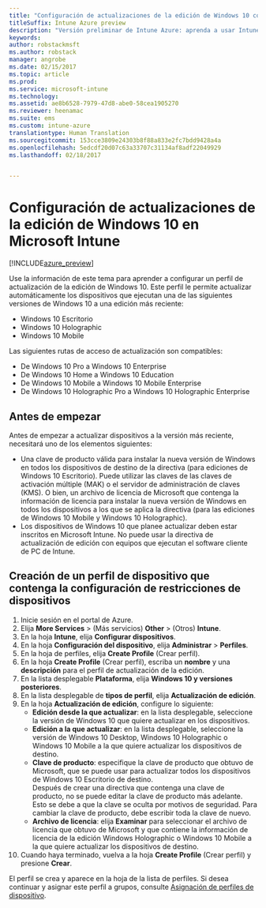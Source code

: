 ```yaml
---
title: "Configuración de actualizaciones de la edición de Windows 10 con Intune"
titleSuffix: Intune Azure preview
description: "Versión preliminar de Intune Azure: aprenda a usar Intune para actualizar los dispositivos Windows 10 que administra."
keywords: 
author: robstackmsft
ms.author: robstack
manager: angrobe
ms.date: 02/15/2017
ms.topic: article
ms.prod: 
ms.service: microsoft-intune
ms.technology: 
ms.assetid: ae8b6528-7979-47d8-abe0-58cea1905270
ms.reviewer: heenamac
ms.suite: ems
ms.custom: intune-azure
translationtype: Human Translation
ms.sourcegitcommit: 153cce3809e24303b8f88a833e2fc7bdd9428a4a
ms.openlocfilehash: 5edcdf20d07c63a33707c31134af8adf22049929
ms.lasthandoff: 02/18/2017


---
```


# <a name="how-to-configure-windows-10-edition-upgrades-in-microsoft-intune"></a>Configuración de actualizaciones de la edición de Windows 10 en Microsoft Intune

[!INCLUDE[azure_preview](../includes/azure_preview.md)]

Use la información de este tema para aprender a configurar un perfil de actualización de la edición de Windows 10. Este perfil le permite actualizar automáticamente los dispositivos que ejecutan una de las siguientes versiones de Windows 10 a una edición más reciente:

- Windows 10 Escritorio
- Windows 10 Holographic
- Windows 10 Mobile

Las siguientes rutas de acceso de actualización son compatibles:

- De Windows 10 Pro a Windows 10 Enterprise
- De Windows 10 Home a Windows 10 Education
- De Windows 10 Mobile a Windows 10 Mobile Enterprise
- De Windows 10 Holographic Pro a Windows 10 Holographic Enterprise

## <a name="before-you-start"></a>Antes de empezar
Antes de empezar a actualizar dispositivos a la versión más reciente, necesitará uno de los elementos siguientes:

- Una clave de producto válida para instalar la nueva versión de Windows en todos los dispositivos de destino de la directiva (para ediciones de Windows 10 Escritorio). Puede utilizar las claves de las claves de activación múltiple (MAK) o el servidor de administración de claves (KMS). O bien, un archivo de licencia de Microsoft que contenga la información de licencia para instalar la nueva versión de Windows en todos los dispositivos a los que se aplica la directiva (para las ediciones de Windows 10 Mobile y Windows 10 Holographic).
- Los dispositivos de Windows 10 que planee actualizar deben estar inscritos en Microsoft Intune. No puede usar la directiva de actualización de edición con equipos que ejecutan el software cliente de PC de Intune.

## <a name="create-a-device-profile-containing-device-restriction-settings"></a>Creación de un perfil de dispositivo que contenga la configuración de restricciones de dispositivos

1. Inicie sesión en el portal de Azure.
2. Elija **More Services** >  (Más servicios) **Other** >  (Otros) **Intune**.
3. En la hoja **Intune**, elija **Configurar dispositivos**.
2. En la hoja **Configuración del dispositivo**, elija **Administrar** > **Perfiles**.
3. En la hoja de perfiles, elija **Create Profile** (Crear perfil).
4. En la hoja **Create Profile** (Crear perfil), escriba un **nombre** y una **descripción** para el perfil de actualización de la edición.
5. En la lista desplegable **Plataforma**, elija **Windows 10 y versiones posteriores**.
6. En la lista desplegable de **tipos de perfil**, elija **Actualización de edición**.
7. En la hoja **Actualización de edición**, configure lo siguiente:
    - **Edición desde la que actualizar**: en la lista desplegable, seleccione la versión de Windows 10 que quiere actualizar en los dispositivos.
    - **Edición a la que actualizar**: en la lista desplegable, seleccione la versión de Windows 10 Desktop, Windows 10 Holographic o Windows 10 Mobile a la que quiere actualizar los dispositivos de destino.
    - **Clave de producto**: especifique la clave de producto que obtuvo de Microsoft, que se puede usar para actualizar todos los dispositivos de Windows 10 Escritorio de destino.<br>Después de crear una directiva que contenga una clave de producto, no se puede editar la clave de producto más adelante. Esto se debe a que la clave se oculta por motivos de seguridad. Para cambiar la clave de producto, debe escribir toda la clave de nuevo.
    - **Archivo de licencia**: elija **Examinar** para seleccionar el archivo de licencia que obtuvo de Microsoft y que contiene la información de licencia de la edición Windows Holographic o Windows 10 Mobile a la que quiere actualizar los dispositivos de destino.
8. Cuando haya terminado, vuelva a la hoja **Create Profile** (Crear perfil) y presione **Crear**.

El perfil se crea y aparece en la hoja de la lista de perfiles.
Si desea continuar y asignar este perfil a grupos, consulte [Asignación de perfiles de dispositivo](how-to-assign-device-profiles.md).


